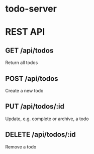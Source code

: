 # todo-server
# REST API
## GET /api/todos
Return all todos

## POST /api/todos
Create a new todo

## PUT /api/todos/:id
Update, e.g. complete or archive, a todo

## DELETE /api/todos/:id
Remove a todo
